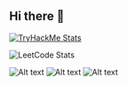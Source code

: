## Hi there 👋


[![TryHackMe Stats](https://tryhackme-readme-stats.vercel.app/api/stats?username=hun9812&theme=dracula)](https://tryhackme.com/p/hun9812)

![LeetCode Stats](https://leetcode.card.workers.dev/?username=HunNamgung)




![Alt text](<https://img.shields.io/badge/Solidity-363636.svg?style=for-the-badge&logo=Solidity&logoColor=white>)
![Alt text](<https://img.shields.io/badge/Python-3776AB.svg?style=for-the-badge&logo=Python&logoColor=white>)
![Alt text](<https://img.shields.io/badge/MySQL-4479A1.svg?style=for-the-badge&logo=MySQL&logoColor=white>)

<!--
**hun9812/hun9812** is a ✨ _special_ ✨ repository because its `README.md` (this file) appears on your GitHub profile.

Here are some ideas to get you started:

- 🔭 I’m currently working on ...
- 🌱 I’m currently learning ...
- 👯 I’m looking to collaborate on ...
- 🤔 I’m looking for help with ...
- 💬 Ask me about ...
- 📫 How to reach me: ...
- 😄 Pronouns: ...
- ⚡ Fun fact: ...
-->
